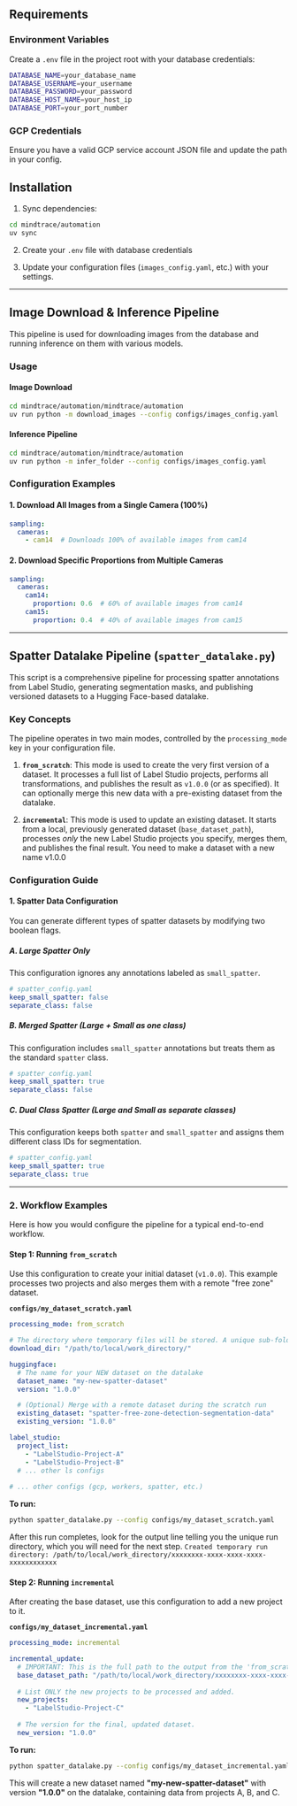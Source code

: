 ## Requirements

### Environment Variables
Create a `.env` file in the project root with your database credentials:
```bash
DATABASE_NAME=your_database_name
DATABASE_USERNAME=your_username
DATABASE_PASSWORD=your_password
DATABASE_HOST_NAME=your_host_ip
DATABASE_PORT=your_port_number
```

### GCP Credentials
Ensure you have a valid GCP service account JSON file and update the path in your config.

## Installation

1. Sync dependencies:
```bash
cd mindtrace/automation
uv sync
```

2. Create your `.env` file with database credentials

3. Update your configuration files (`images_config.yaml`, etc.) with your settings.

---

## Image Download & Inference Pipeline

This pipeline is used for downloading images from the database and running inference on them with various models.

### Usage

#### Image Download
```bash
cd mindtrace/automation/mindtrace/automation
uv run python -m download_images --config configs/images_config.yaml
```

#### Inference Pipeline
```bash
cd mindtrace/automation/mindtrace/automation
uv run python -m infer_folder --config configs/images_config.yaml
```

### Configuration Examples

#### 1. Download All Images from a Single Camera (100%)
```yaml
sampling:
  cameras:
    - cam14  # Downloads 100% of available images from cam14
```

#### 2. Download Specific Proportions from Multiple Cameras
```yaml
sampling:
  cameras:
    cam14:
      proportion: 0.6  # 60% of available images from cam14
    cam15:
      proportion: 0.4  # 40% of available images from cam15
```

---

## Spatter Datalake Pipeline (`spatter_datalake.py`)

This script is a comprehensive pipeline for processing spatter annotations from Label Studio, generating segmentation masks, and publishing versioned datasets to a Hugging Face-based datalake.

### Key Concepts

The pipeline operates in two main modes, controlled by the `processing_mode` key in your configuration file.

1.  **`from_scratch`**: This mode is used to create the very first version of a dataset. It processes a full list of Label Studio projects, performs all transformations, and publishes the result as `v1.0.0` (or as specified). It can optionally merge this new data with a pre-existing dataset from the datalake.

2.  **`incremental`**: This mode is used to update an existing dataset. It starts from a local, previously generated dataset (`base_dataset_path`), processes *only* the new Label Studio projects you specify, merges them, and publishes the final result. You need to make a dataset with a new name v1.0.0

### Configuration Guide

#### 1. Spatter Data Configuration

You can generate different types of spatter datasets by modifying two boolean flags.

##### A. Large Spatter Only
This configuration ignores any annotations labeled as `small_spatter`.

```yaml
# spatter_config.yaml
keep_small_spatter: false
separate_class: false
```

##### B. Merged Spatter (Large + Small as one class)
This configuration includes `small_spatter` annotations but treats them as the standard `spatter` class.

```yaml
# spatter_config.yaml
keep_small_spatter: true
separate_class: false
```

##### C. Dual Class Spatter (Large and Small as separate classes)
This configuration keeps both `spatter` and `small_spatter` and assigns them different class IDs for segmentation.

```yaml
# spatter_config.yaml
keep_small_spatter: true
separate_class: true
```

---

### 2. Workflow Examples

Here is how you would configure the pipeline for a typical end-to-end workflow.

#### Step 1: Running `from_scratch`

Use this configuration to create your initial dataset (`v1.0.0`). This example processes two projects and also merges them with a remote "free zone" dataset.

**`configs/my_dataset_scratch.yaml`**
```yaml
processing_mode: from_scratch

# The directory where temporary files will be stored. A unique sub-folder is created for each run.
download_dir: "/path/to/local/work_directory/"

huggingface:
  # The name for your NEW dataset on the datalake
  dataset_name: "my-new-spatter-dataset"
  version: "1.0.0"

  # (Optional) Merge with a remote dataset during the scratch run
  existing_dataset: "spatter-free-zone-detection-segmentation-data"
  existing_version: "1.0.0"

label_studio:
  project_list:
    - "LabelStudio-Project-A"
    - "LabelStudio-Project-B"
  # ... other ls configs
  
# ... other configs (gcp, workers, spatter, etc.)
```
**To run:**
```bash
python spatter_datalake.py --config configs/my_dataset_scratch.yaml
```
After this run completes, look for the output line telling you the unique run directory, which you will need for the next step.
`Created temporary run directory: /path/to/local/work_directory/xxxxxxxx-xxxx-xxxx-xxxx-xxxxxxxxxxxx`


#### Step 2: Running `incremental`

After creating the base dataset, use this configuration to add a new project to it.

**`configs/my_dataset_incremental.yaml`**
```yaml
processing_mode: incremental

incremental_update:
  # IMPORTANT: This is the full path to the output from the 'from_scratch' run.
  base_dataset_path: "/path/to/local/work_directory/xxxxxxxx-xxxx-xxxx-xxxx-xxxxxxxxxxxx"
  
  # List ONLY the new projects to be processed and added.
  new_projects:
    - "LabelStudio-Project-C"
    
  # The version for the final, updated dataset.
  new_version: "1.0.0"

```
**To run:**
```bash
python spatter_datalake.py --config configs/my_dataset_incremental.yaml
```
This will create a new dataset named **"my-new-spatter-dataset"** with version **"1.0.0"** on the datalake, containing data from projects A, B, and C. 